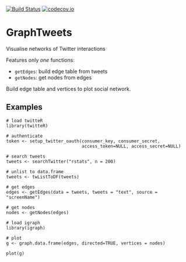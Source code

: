 [![Build Status](https://travis-ci.org/JohnCoene/graphTweets.svg?branch=master)](https://travis-ci.org/JohnCoene/graphTweets)
[![codecov.io](https://codecov.io/github/JohnCoene/graphTweets/coverage.svg?branch=master)](https://codecov.io/github/JohnCoene/graphTweets?branch=master)

# GraphTweets #

Visualise networks of Twitter interactions

Features only *one* functions:

* `getEdges`: build edge table from tweets
* `getNodes`: get nodes from edges

Build edge table and vertices to plot social network.

## Examples ##

```
# load twitteR
library(twitteR)

# authenticate
token <- setup_twitter_oauth(consumer_key, consumer_secret, 
                             access_token=NULL, access_secret=NULL)

# search tweets
tweets <- searchTwitter("rstats", n = 200)

# unlist to data.frame
tweets <- twListToDF(tweets)

# get edges
edges <- getEdges(data = tweets, tweets = "text", source = "screenName")

# get nodes
nodes <- getNodes(edges)

# load igraph
library(igraph)

# plot
g <- graph.data.frame(edges, directed=TRUE, vertices = nodes)

plot(g)
```